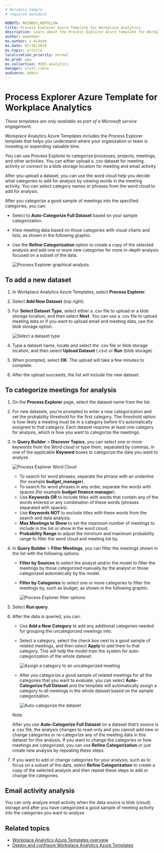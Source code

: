 ```yaml
---
# Metadata Sample
# required metadata

ROBOTS: NOINDEX,NOFOLLOW
title: Process Explorer Azure Template for Workplace Analytics 
description: Learn about the Process Explorer Azure Template for Workplace Analytics and how to use it
author: madehmer
ms.author: v-midehm
ms.date: 07/18/2019
ms.topic: article
localization_priority: normal 
ms.prod: wpa
ms.collection: M365-analytics
manager: scott.ruble
audience: Admin
---
```


# Process Explorer Azure Template for Workplace Analytics

_These templates are only available as part of a Microsoft service engagement._

Workplace Analytics Azure Templates includes the Process Explorer template that helps you understand where your organization or team is investing or expending valuable time.

You can use Process Explorer to categorize processes, projects, meetings, and other activities. You can either upload a .csv dataset for meeting activity or connect to a blob storage location for meeting and email activity.

After you upload a dataset, you can use the word cloud help you decide what categories to add for analysis by viewing words in the meeting activity. You can select category names or phrases from the word cloud to add for analysis.

After you categorize a good sample of meetings into the specified categories, you can:

* Select to **Auto-Categorize Full Dataset** based on your sample categorization.
* View meeting data based on those categories with visual charts and lists, as shown in the following graphic.
* Use the **Refine Categorization** option to create a copy of the selected analysis and add one or more new categories for more in-depth analysis focused on a subset of the data.

   ![Process Explorer graphical analysis](./images/pexp-refine.png)

## To add a new dataset

1. In Workplace Analytics Azure Templates, select **Process Explorer**.
2. Select **Add New Dataset** (top right).
3. For **Select Dataset Type**, select either a .csv file to upload or a blob storage location, and then select **Next**. You can use a .csv file to upload meeting data or if you want to upload email and meeting data, use the blob storage option.

   ![Select a dataset type](./images/process-explorer.png)

4. Type a dataset name, locate and select the .csv file or blob storage location, and then select **Upload Dataset** (.csv) or **Run** (blob storage).
5. When prompted, select **OK**. The upload will take a few minutes to complete.
6. After the upload succeeds, the list will include the new dataset.

## To categorize meetings for analysis

1. On the **Process Explorer** page, select the dataset name from the list.
2. For new datasets, you're prompted to enter a new categorization and set the probability threshold for the first category. The threshold option is how likely a meeting must be in a category before it's automatically assigned to that category. Each dataset requires at least one category for analysis, which is how you want to categorize the meetings.
3. In **Query Builder** > **Discover Topics**, you can select one or more keywords from the Word cloud or type them, separated by commas, in one of the applicable **Keyword** boxes to categorize the data you want to analyze.

     ![Process Explorer Word Cloud](./images/pexp-word-cloud.png)

   * To search for word phrases, separate the phrase with an underline (for example **budget_manager**).
   * To search for word phrases in any order, separate the words with spaces (for example **budget finance manager**).
   * Use **Keywords OR** to include titles with words that contain any of the words entered or any combination of these words (phrases separated with spaces).
   * Use **Keywords NOT** to exclude titles with these words from the search and data analysis.
   * **Max Meetings to Show** to set the maximum number of meetings to include in the list or show in the word cloud.
   * **Probability Range** to adjust the minimum and maximum probability range to filter the word cloud and meeting list by.

4. In **Query Builder** > **Filter Meetings**, you can filter the meetings shown in the list with the following options.

   * **Filter by Sources** to select the analyst and/or the model to filter the meetings by those categorized manually by the analyst or those categorized automatically by the model.
   * **Filter by Categories** to select one or more categories to filter the meetings by, such as budget, as shown in the following graphic.

     ![Process Explorer filter options](./images/pexp-filter-options.png)

5. Select **Run query**.
6. After the data is queried, you can:

   * Use **Add a New Category** to add any additional categories needed for grouping the uncategorized meetings into.
   * Select a category, select the check box next to a good sample of related meetings, and then select **Apply** to add them to that category. This will help the model train the system for auto-categorization of the whole dataset.

      ![Assign a category to an uncategorized meeting](./images/pexp-assign-category.png)

   * After you categorize a good sample of related meetings for all the categories that you want to evaluate, you can select **Auto-Categorize Full Dataset** and the template will automatically assign a category to all meetings in the whole dataset based on the sample categorization.

      ![Auto-categorize the dataset](./images/pexp-refine.png)

   > [!Note]
   > After you use **Auto-Categorize Full Dataset** on a dataset that’s source is a .csv file, the analysis changes to read-only and you cannot add new or change categories or re-categorize any of the meeting data in this dataset for this analysis. If you want to change the categories or how meetings are categorized, you can use **Refine Categorization** or just create new analysis by repeating these steps.

7. If you want to add or change categories for your analysis, such as to focus on a subset of the data, select **Refine Categorization** to create a copy of the selected analysis and then repeat these steps to add or change the categories.

## Email activity analysis

You can only analyze email activity when the data source is blob (cloud) storage and after you have categorized a good sample of meeting activity into the categories you want to analyze.

## Related topics

* [Workplace Analytics Azure Templates overview](./overview.md)
* [Deploy and configure Workplace Analytics Azure Templates](./deploy-configure.md)

